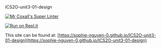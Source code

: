 ICS2O-unit3-01-design

[![Mr Coxall's Super Linter](https://github.com/sophie-nguyen-0/ICS2O-unit3-01-design/workflows/Mr%20Coxall's%20Super%20Linter/badge.svg)](https://github.com/sophie-nguyen-0/ICS2O-unit3-01-design/actions/)

[![Run on Repl.it](https://repl.it/badge/github/sophie-nguyen-0/ICS2O-unit3-01-design)](https://repl.it/github/sophie-nguyen-0/ICS2O-unit3-01-design)

This site can be found at: [https://sophie-nguyen-0.github.io/ICS2O-unit3-01-design](https://sophie-nguyen-0.github.io/ICS2O-unit3-01-design)
